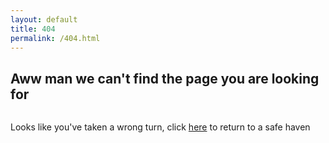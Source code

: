 ```yaml
---
layout: default
title: 404
permalink: /404.html
---
```


<div class="main">
	<div class="main_contents">
		<h2>Aww man we can't find the page you are looking for</h2>
		<div class="image-wrapper centered">
			<img src="/media/404.gif" alt="">
		</div>
		<p>Looks like you've taken a wrong turn, click <a href="/">here</a> to return to a safe haven</p>
	</div>
</div>
